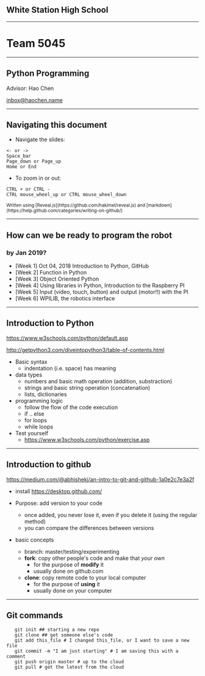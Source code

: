 ## White Station High School 
----
# Team 5045  
----
## Python Programming  

Advisor: Hao Chen 

inbox@haochen.name


---

##  Navigating this document

* Navigate the slides:
```
<- or -> 
Space_bar 
Page_down or Page_up 
Home or End
```

* To zoom in or out:

``` 
CTRL + or CTRL -
CTRL mouse_wheel_up or CTRL mouse_wheel_down 
```

<small>
Written using [Reveal.js](https://github.com/hakimel/reveal.js) and [markdown](https://help.github.com/categories/writing-on-github/)
</small>


---

## How can we be ready to program the robot 
### by Jan 2019? 

* [Week 1] Oct 04, 2018 Introduction to Python, GitHub
* [Week 2] Function in Python 
* [Week 3] Object Oriented Python
* [Week 4] Using libraries in Python, Introduction to the Raspberry PI
* [Week 5] Input (video, touch, button) and  output (motor!!) with the PI  
* [Week 6] WPILIB, the robotics interface

---

## Introduction to Python

https://www.w3schools.com/python/default.asp

http://getpython3.com/diveintopython3/table-of-contents.html


* Basic syntax
  * indentation (i.e. space) has meaning
* data types 
  * numbers and basic math operation (addition, substraction)
  * strings and basic string operation (concatenation) 
  * lists, dictionaries
* programming logic
  * follow the flow of the code execution
  * if  .. else
  * for loops
  * while loops
* Test yourself    
  * https://www.w3schools.com/python/exercise.asp


---

## Introduction to github

https://medium.com/@abhishekj/an-intro-to-git-and-github-1a0e2c7e3a2f

* install https://desktop.github.com/

* Purpose: add version to your code
  * once added, you never lose it, even if you delete it (using the regular method) 
  * you can compare the differences between versions
* basic concepts 
  * branch: master/testing/experimenting
  * **fork**: copy other people's code and make that *your own* 
    * for the purpose of  **modify** it 
    * usually done on github.com
  * **clone**: copy remote code to your local computer  
    * for the purpose of **using** it 
    * usually done on your computer
---
## Git commands

```
   git init ## starting a new repo
   git clone ## get someone else's code
   git add this_file # I changed this_file, or I want to save a new file
   git commit -m "I am just starting" # I am saving this with a comment
   git push origin master # up to the cloud
   git pull # get the latest from the cloud
```


